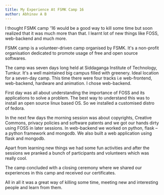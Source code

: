 ```yaml
---
title: My Experience At FSMK Camp 16
author: Abhinav A B
---
```

I thought FSMK camp '16 would be a good way to kill some time but soon realized that it was much more than that. I learnt lot of new things like FOSS, web-backend and much more.

FSMK camp is a volunteer-driven camp organised by FSMK. It's a non-profit organisation dedicated to promote usage of free and open source softwares. 

The camp was seven days long held at Siddaganga Institute of Technology, Tumkur. It's a well maintained big campus filled with greenery. Ideal location for a seven-day camp. This time there were four tracks i.e web-frontend, web-backend, hardware and animation. I chose web-backend.

First day was all about understanding the importance of FOSS and its applications to solve a problem. The best way to understand this was to install an open source linux based OS. So we installed a customised distro of fedora.

In the next few days the morning session was about copyrights, Creative Commons, privacy policies and software patents and we got our hands dirty using FOSS in later sessions. In web-backend we worked on python, flask – a python framework and mongodb. We also built a web application using flask and mongodb.

Apart from learning new things we had some fun activities and after the sessions we pranked a bunch of participants and volunteers which was really cool.

The camp concluded with a closing ceremony where we shared our experiences in this camp and received our certificates.

All in all it was a great way of killing some time, meeting new and interesting people and learn from them.  
